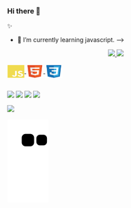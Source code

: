 ### Hi there 👋
✨ 

- 🌱 I’m currently learning javascript.
-->

<div align="center">
  <a href="https://linktr.ee/JiukOn">
  <img height="180em" src="https://github-readme-stats.vercel.app/api?username=JiukOn&show_icons=true&theme=dracula&include_all_commits=true&count_private=true"/>
  <img height="180em" src="https://github-readme-stats.vercel.app/api/top-langs/?username=JiukOn&layout=compact&langs_count=7&theme=dracula"/>
</div>
<div style="display: inline_block"><br>
  <img align="center" alt="Jiuk-Js" height="30" width="40" src="https://raw.githubusercontent.com/devicons/devicon/master/icons/javascript/javascript-plain.svg">
  <img align="center" alt="Jiuk-HTML" height="30" width="40" src="https://raw.githubusercontent.com/devicons/devicon/master/icons/html5/html5-original.svg">
  <img align="center" alt="Jiuk-CSS" height="30" width="40" src="https://raw.githubusercontent.com/devicons/devicon/master/icons/css3/css3-original.svg">
</div>
  
  ##
  <div> 
    
  <a href="https://www.youtube.com/channel/UCg5U5f_OAoqxQwD8LQ-6QCw" target="_blank"><img src="https://img.shields.io/badge/YouTube-FF0000?style=for-the-badge&logo=youtube&logoColor=white" target="_blank"></a>
 	<a href="https://www.twitch.tv/evjiukon" target="_blank"><img src="https://img.shields.io/badge/Twitch-9146FF?style=for-the-badge&logo=twitch&logoColor=white" target="_blank"></a>
 <a href="https://discord.gg/pEEDseB" target="_blank"><img src="https://img.shields.io/badge/Discord-7289DA?style=for-the-badge&logo=discord&logoColor=white" target="_blank"></a>
     <a href="https://www.linkedin.com/in/jo%C3%A3o-lagemann-79891821b/" target="_blank"><img src="https://img.shields.io/badge/-LinkedIn-%230077B5?style=for-the-badge&logo=linkedin&logoColor=white" target="_blank"></a> 
</div>
  
  <div>
   
  <a href = "mailto:jp252529@gmail.com"><img src="https://img.shields.io/badge/-Gmail-%23333?style=for-the-badge&logo=gmail&logoColor=white" target="_blank"></a>
 
 
  ![Snake animation](https://github.com/JiukOn/JiukOn/blob/output/github-contribution-grid-snake.svg)
 
</div>
